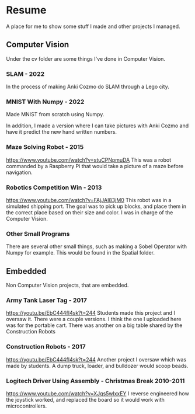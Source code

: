 # Resume
A place for me to show some stuff I made and other projects I managed.

## Computer Vision
Under the cv folder are some things I've done in Computer Vision.

### SLAM - 2022
In the process of making Anki Cozmo do SLAM through a Lego city.

### MNIST With Numpy - 2022
Made MNIST from scratch using Numpy.

In addition, I made a version where I can take pictures with Anki Cozmo and have it predict the new hand written numbers.

### Maze Solving Robot - 2015
https://www.youtube.com/watch?v=stuCPNpmuDA
This was a robot commanded by a Raspberry Pi that would take a picture of a maze before navigation.

### Robotics Competition Win - 2013
https://www.youtube.com/watch?v=FAjJAI83jM0
This robot was in a simulated shipping port. The goal was to pick up blocks, and place them in the correct place based on their size and color. I was in charge of the Computer Vision.

### Other Small Programs
There are several other small things, such as making a Sobel Operator with Numpy for example. This would be found in the Spatial folder.

## Embedded
Non Computer Vision projects, that are embedded.

### Army Tank Laser Tag - 2017
https://youtu.be/EbC444fI4sk?t=244
Students made this project and I oversaw it. There were a couple versions. I think the one I uploaded here was for the portable cart. There was another on a big table shared by the Construction Robots

### Construction Robots - 2017
https://youtu.be/EbC444fI4sk?t=244
Another project I oversaw which was made by students. A dump truck, loader, and bulldozer would scoop beads.

### Logitech Driver Using Assembly - Christmas Break 2010-2011
https://www.youtube.com/watch?v=XJqs5wlxxEY
I reverse engineered how the joystick worked, and replaced the board so it would work with microcontrollers.
